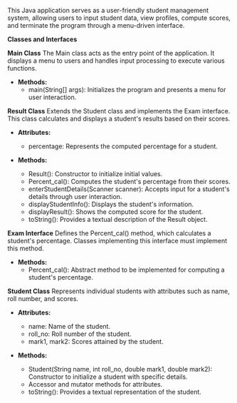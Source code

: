 This Java application serves as a user-friendly student management system, allowing users to input student data, view profiles, compute scores, and terminate the program through a menu-driven interface.

**Classes and Interfaces**

**Main Class**
The Main class acts as the entry point of the application. It displays a menu to users and handles input processing to execute various functions.

- **Methods:**
  - main(String[] args): Initializes the program and presents a menu for user interaction.

**Result Class**
Extends the Student class and implements the Exam interface. This class calculates and displays a student's results based on their scores.

- **Attributes:**
  - percentage: Represents the computed percentage for a student.

- **Methods:**
  - Result(): Constructor to initialize initial values.
  - Percent_cal(): Computes the student's percentage from their scores.
  - enterStudentDetails(Scanner scanner): Accepts input for a student's details through user interaction.
  - displayStudentInfo(): Displays the student's information.
  - displayResult(): Shows the computed score for the student.
  - toString(): Provides a textual description of the Result object.

**Exam Interface**
Defines the Percent_cal() method, which calculates a student's percentage. Classes implementing this interface must implement this method.

- **Methods:**
  - Percent_cal(): Abstract method to be implemented for computing a student's percentage.

**Student Class**
Represents individual students with attributes such as name, roll number, and scores.

- **Attributes:**
  - name: Name of the student.
  - roll_no: Roll number of the student.
  - mark1, mark2: Scores attained by the student.

- **Methods:**
  - Student(String name, int roll_no, double mark1, double mark2): Constructor to initialize a student with specific details.
  - Accessor and mutator methods for attributes.
  - toString(): Provides a textual representation of the student.
